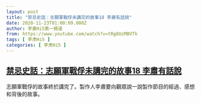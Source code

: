 ```yaml
---
layout: post
title: "禁忌史話：志願軍戰俘未講完的故事18 李肅有話說"
date: 2020-11-23T01:00:09.000Z
author: 李肅Hi5第一頻道
from: https://www.youtube.com/watch?v=tRg8UzMBVTk
tags: [ 李肃Hi5 ]
categories: [ 李肃Hi5 ]
---
```

<!--1606093209000-->
[禁忌史話：志願軍戰俘未講完的故事18 李肅有話說](https://www.youtube.com/watch?v=tRg8UzMBVTk)
------

<div>
志願軍戰俘的故事終於講完了。製作人李肅要向觀眾說一說製作節目的經過、感想和背後的故事。
</div>
